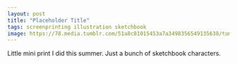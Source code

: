 ```yaml
---
layout: post
title: "Placeholder Title"
tags: screenprinting illustration sketchbook
image: https://78.media.tumblr.com/51a8c81015453a7a3498356549135638/tumblr_nc0f83DISd1qbng02o1_500.jpg
---
```

Little mini print I did this summer. Just a bunch of sketchbook characters. 